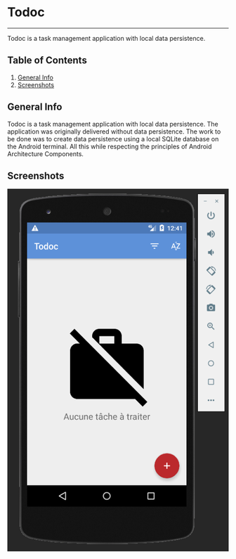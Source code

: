 # Todoc
***
Todoc is a task management application with local data persistence.

## Table of Contents
1. [General Info](#general-info)
2. [Screenshots](#screenshots)

## General Info

Todoc is a task management application with local data persistence.
The application was originally delivered without data persistence.
The work to be done was to create data persistence using a local SQLite database on the Android terminal.
All this while respecting the principles of Android Architecture Components.

## Screenshots
![Image text](/app/src/main/res/drawable/todoc.png)